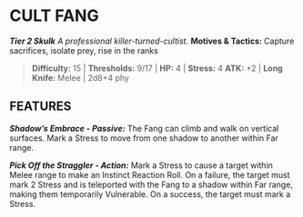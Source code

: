 ﻿---
tags:
  - Adversary
  - Creature
  - Statblock

name: 'CULT FANG'
tier: 2
type: Skulk
description: 'A professional killer-turned-cultist.'
motives_and_tactics: 'Capture sacrifices, isolate prey, rise in the ranks'
difficulty: '15'
thresholds: '9/17'
hp: '4'
stress: '4'
atk: '+2'
attack: 'Long Knife'
range: 'Melee'
damage: '2d8+4 phy'
experience:
feats:
- name: 'Shadow’s Embrace'
  type: 'Passive'
  text: 'The Fang can climb and walk on vertical surfaces. Mark a Stress to move from one shadow to another within Far range.'
- name: 'Pick Off the Straggler'
  type: 'Action'
  text: 'Mark a Stress to cause a target within Melee range to make an Instinct Reaction Roll. On a failure, the target must mark 2 Stress and is teleported with the Fang to a shadow within Far range, making them temporarily Vulnerable. On a success, the target must mark a Stress.'
layout: Daggerheart Adversary
source: srd-adversary
statblock: true
---

# CULT FANG

***Tier 2 Skulk***
*A professional killer-turned-cultist.*
**Motives & Tactics:** Capture sacrifices, isolate prey, rise in the ranks

> **Difficulty:** 15 | **Thresholds:** 9/17 | **HP:** 4 | **Stress:** 4
> **ATK:** +2 | **Long Knife:** Melee | 2d8+4 phy  

## FEATURES

***Shadow’s Embrace - Passive:*** The Fang can climb and walk on vertical surfaces. Mark a Stress to move from one shadow to another within Far range.

***Pick Off the Straggler - Action:*** Mark a Stress to cause a target within Melee range to make an Instinct Reaction Roll. On a failure, the target must mark 2 Stress and is teleported with the Fang to a shadow within Far range, making them temporarily Vulnerable. On a success, the target must mark a Stress.
